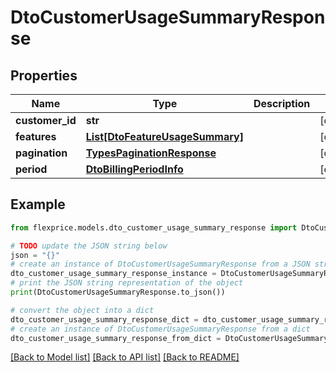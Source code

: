 # DtoCustomerUsageSummaryResponse


## Properties

Name | Type | Description | Notes
------------ | ------------- | ------------- | -------------
**customer_id** | **str** |  | [optional] 
**features** | [**List[DtoFeatureUsageSummary]**](DtoFeatureUsageSummary.md) |  | [optional] 
**pagination** | [**TypesPaginationResponse**](TypesPaginationResponse.md) |  | [optional] 
**period** | [**DtoBillingPeriodInfo**](DtoBillingPeriodInfo.md) |  | [optional] 

## Example

```python
from flexprice.models.dto_customer_usage_summary_response import DtoCustomerUsageSummaryResponse

# TODO update the JSON string below
json = "{}"
# create an instance of DtoCustomerUsageSummaryResponse from a JSON string
dto_customer_usage_summary_response_instance = DtoCustomerUsageSummaryResponse.from_json(json)
# print the JSON string representation of the object
print(DtoCustomerUsageSummaryResponse.to_json())

# convert the object into a dict
dto_customer_usage_summary_response_dict = dto_customer_usage_summary_response_instance.to_dict()
# create an instance of DtoCustomerUsageSummaryResponse from a dict
dto_customer_usage_summary_response_from_dict = DtoCustomerUsageSummaryResponse.from_dict(dto_customer_usage_summary_response_dict)
```
[[Back to Model list]](../README.md#documentation-for-models) [[Back to API list]](../README.md#documentation-for-api-endpoints) [[Back to README]](../README.md)


